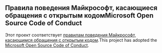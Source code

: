 ## <a name="microsoft-open-source-code-of-conduct"></a><span data-ttu-id="fad84-101">Правила поведения Майкрософт, касающиеся обращения с открытым кодом</span><span class="sxs-lookup"><span data-stu-id="fad84-101">Microsoft Open Source Code of Conduct</span></span>
<span data-ttu-id="fad84-102">Этот проект соответствует [правилам поведения Майкрософт, касающимся обращения с открытым кодом](https://opensource.microsoft.com/codeofconduct/).</span><span class="sxs-lookup"><span data-stu-id="fad84-102">This project has adopted the [Microsoft Open Source Code of Conduct](https://opensource.microsoft.com/codeofconduct/).</span></span>
